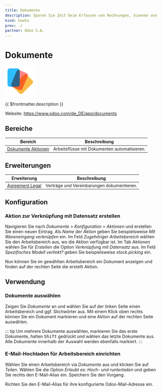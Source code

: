 ```yaml
---
title: Dokumente
description: Sparen Sie Zeit beim Erfassen von Rechnungen, Scannen von Verträgen und bei der Freigabe von Dokumenten.
kind: howto
prev: ./
partner: Odoo S.A.
---
```


# Dokumente

![icons_odoo_documents](attachments/icons_odoo_documents.png)

{{ $frontmatter.description }}

Website: <https://www.odoo.com/de_DE/app/documents>

## Bereiche

| Bereich                                      | Beschreibung                                 |
| -------------------------------------------- | -------------------------------------------- |
| [Dokumente Aktionen](Documents%20Actions.md) | Arbeitsflüsse mit Dokumenten automatisieren. |

## Erweiterungen

| Erweiterung                             | Beschreibung                               |
| --------------------------------------- | ------------------------------------------ |
| [Agreement Legal](Agreement%20Legal.md) | Verträge und Vereinbarungen dokumentieren. |

## Konfiguration

### Aktion zur Verknüpfung mit Datensatz erstellen

Navigieren Sie nach _Dokumente > Konfiguration > Aktionen_ und erstellen Sie einen neuen Eintrag. Als _Name der Aktion_ geben Sie beispielsweise _Mit Wareneingang verknüpfen_ ein. Im Feld _Zugehöriger Arbeitsbereich_ wählen Sie den Arbeitsbereich aus, wo die Aktion verfügbar ist. Im Tab _Aktionen_ wählen Sie für _Erstellen_ die Option _Verknüpfung mit Datensatz_ aus. Im Feld _Spezifisches Modell verlinkt?_ geben Sie beispielsweise _stock.picking_ ein.

Nun können Sie im gewählten Arbeitsbereich ein Dokument anzeigen und finden auf der rechten Seite die erstellt Aktion.

## Verwendung

### Dokumente auswählen

Zeigen Sie _Dokumente_ an und wählen Sie auf der linken Seite einen Arbeitsbereich und ggf. Stichwörter aus. Mit einem Klick oben rechts können Sie ein Dokument markieren und eine Aktion auf der rechten Seite auswählen.

::: tip
Um mehrere Dokumente auswählen, markieren Sie das erste Dokumente, halten <kbd>Shift</kbd> gedrückt und wählen das letzte Dokumente aus. Alle Dokumente innerhalb der Auswahl werden ebenfalls markiert.
:::

### E-Mail-Hochladen für Arbeitsbereich einrichten

Wählen Sie einen Arbeitsbereich via _Dokumente_ aus und klicken Sie auf _Teilen_. Wählen Sie die Option _Erlaubt es: Hoch- und runterladen_ und geben Sie rechts den E-Mail-Alias ein. Speichern Sie den Vorgang.

Richten Sie den E-Mail-Alias für ihre konfigurierte Odoo-Mail-Adresse ein.
